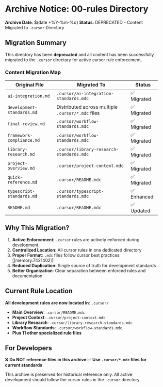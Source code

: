 # Archive Notice: 00-rules Directory

**Archive Date**: $(date +%Y-%m-%d)
**Status**: DEPRECATED - Content Migrated to `.cursor` Directory

## Migration Summary

This directory has been **deprecated** and all content has been successfully migrated to the `.cursor` directory for active cursor rule enforcement.

### Content Migration Map

| Original File | Migrated To | Status |
|---------------|-------------|---------|
| `ai-integration.md` | `.cursor/ai-integration-standards.mdc` | ✅ Migrated |
| `development-standards.md` | Distributed across multiple `.cursor/*.mdc` files | ✅ Migrated |
| `final-review.md` | `.cursor/workflow-standards.mdc` | ✅ Migrated |
| `framework-compliance.md` | `.cursor/workflow-standards.mdc` | ✅ Migrated |
| `library-research.md` | `.cursor/library-research-standards.mdc` | ✅ Migrated |
| `project-overview.md` | `.cursor/project-context.mdc` | ✅ Migrated |
| `quick-reference.md` | `.cursor/README.mdc` | ✅ Migrated |
| `typescript-standards.md` | `.cursor/typescript-standards.mdc` | ✅ Enhanced |
| `README.md` | `.cursor/README.mdc` | ✅ Updated |

## Why This Migration?

1. **Active Enforcement**: `.cursor` rules are actively enforced during development
2. **Centralized Location**: All cursor rules in one dedicated directory
3. **Proper Format**: `.mdc` files follow cursor best practices [[memory:7421402]]
4. **Reduced Duplication**: Single source of truth for development standards
5. **Better Organization**: Clear separation between enforced rules and documentation

## Current Rule Location

**All development rules are now located in**: `.cursor/`

- **Main Overview**: `.cursor/README.mdc`
- **Project Context**: `.cursor/project-context.mdc`
- **Library Research**: `.cursor/library-research-standards.mdc`
- **Workflow Standards**: `.cursor/workflow-standards.mdc`
- **Plus 11 other specialized rule files**

## For Developers

❌ **Do NOT reference files in this archive**
✅ **Use `.cursor/*.mdc` files for current standards**

This archive is preserved for historical reference only. All active development should follow the cursor rules in the `.cursor` directory.
